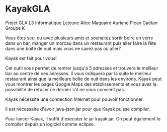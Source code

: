 # KayakGLA
Projet GLA L3 Informatique
Lejeune Alice
Maquaire Auriane
Pican Gaëtan
Groupe K

Vous êtes seul ou avec plusieurs amis et souhaitez
sortir boire un verre dans un bar, manger un morcau 
dans un restaurant puis aller faire la fête dans une boîte de nuit mais vous ne savez pas où aller?

Kayak est fait pour vous! 

Cet outil vous permet de rentrer jusqu'à 5 adresses et trouvera le meilleur bar au centre de ces adresses. Il vous indiquera par la suite le meilleur restaurant ainsi que la meilleure boîte de nuit dans les environs. Kayak peut vous montrer les pages Google Maps des établissements et vous avez la possibilité de refuser ce dernier s'il ne vous convient pas.

Kayak nécessite une connection Internet pour pouvoir fonctionner.

Il est nécessaire d'avoir java-json.jar pour que Kayak puisse compiler.

Pour lancer Kayak, il suffit d'executer le jar kayak.jar.
On peut également le compiler depuis un logiciel comme eclipse.
